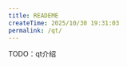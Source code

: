 ```yaml
---
title: READEME
createTime: 2025/10/30 19:31:03
permalink: /qt/
---
```


TODO：qt介绍

<CardGrid>
  <LinkCard title="《Qt6 C++开发指南 》2023（上册，完整版）" href="https://www.bilibili.com/video/BV1km4y1k7CW?spm_id_from=333.788.videopod.episodes&vd_source=a12b120a91b36ce38ce8755fef7348d7&p=2" />
</CardGrid>

